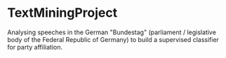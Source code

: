 # TextMiningProject
Analysing speeches in the German "Bundestag" (parliament / legislative body of the Federal Republic of Germany) to build a supervised classifier for party affiliation.
